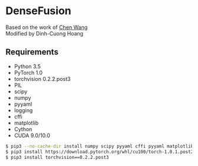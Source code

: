 # DenseFusion
Based on the work of [Chen Wang](https://github.com/j96w/DenseFusion) <br />
Modified by Dinh-Cuong Hoang

## Requirements

* Python 3.5
* PyTorch 1.0
* torchvision 0.2.2.post3
* PIL
* scipy
* numpy
* pyyaml
* logging
* cffi
* matplotlib
* Cython
* CUDA 9.0/10.0

```bash
$ pip3 --no-cache-dir install numpy scipy pyyaml cffi pyyaml matplotlib Cython Pillow
$ pip3 install https://download.pytorch.org/whl/cu100/torch-1.0.1.post2-cp35-cp35m-linux_x86_64.whl
$ pip3 install torchvision==0.2.2.post3
```
